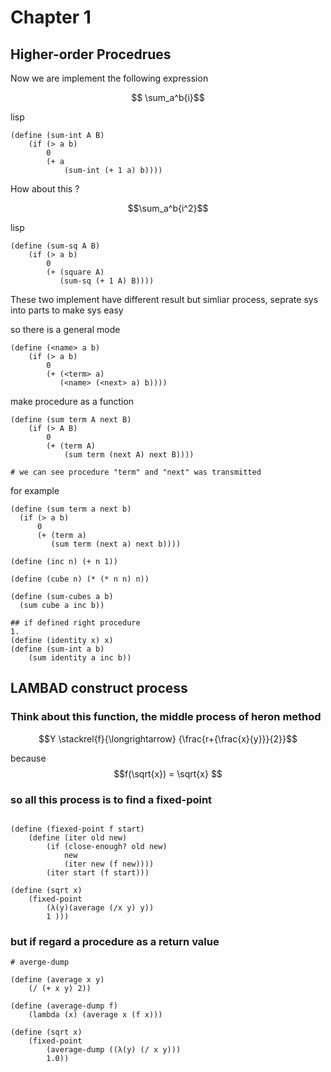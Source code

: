 # Chapter 1

## Higher-order Procedrues

Now we are implement the following expression

$$ \sum_a^b{i}$$

lisp
```
(define (sum-int A B)
    (if (> a b)
        0
        (+ a
            (sum-int (+ 1 a) b))))
```

How about this ?

$$\sum_a^b{i^2}$$

lisp
```
(define (sum-sq A B)
    (if (> a b)
        0
        (+ (square A)
           (sum-sq (+ 1 A) B))))
```

These two implement have different result but simliar process, seprate sys into 
parts to make sys easy

so there is a general mode
```
(define (<name> a b)
    (if (> a b)
        0
        (+ (<term> a)
           (<name> (<next> a) b))))
```

make procedure as a function
```
(define (sum term A next B)
    (if (> A B)
        0
        (+ (term A)
            (sum term (next A) next B))))

# we can see procedure "term" and "next" was transmitted
```

for example
```
(define (sum term a next b)
  (if (> a b)
      0
      (+ (term a)
         (sum term (next a) next b))))

(define (inc n) (+ n 1))

(define (cube n) (* (* n n) n))

(define (sum-cubes a b)
  (sum cube a inc b))

## if defined right procedure
1.
(define (identity x) x)
(define (sum-int a b)
    (sum identity a inc b))
```

## LAMBAD construct process


### Think about this function, the middle process of heron method

$$Y \stackrel{f}{\longrightarrow} {\frac{r+{\frac{x}{y}}}{2}}$$

because
$$f(\sqrt{x}) = \sqrt{x} $$

### so all this process is to find a fixed-point
```

(define (fiexed-point f start)
    (define (iter old new)
        (if (close-enough? old new)
            new
            (iter new (f new))))
        (iter start (f start)))

(define (sqrt x)
    (fixed-point
        (λ(y)(average (/x y) y))
        1 )))

```

### but if regard a procedure as a return value
```
# averge-dump

(define (average x y)
    (/ (+ x y) 2))

(define (average-dump f)
    (lambda (x) (average x (f x)))

(define (sqrt x)
    (fixed-point
        (average-dump ((λ(y) (/ x y)))
        1.0))
```